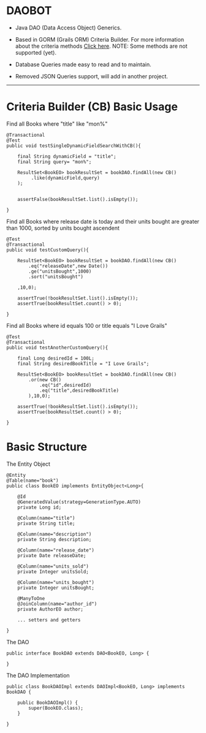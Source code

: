# DAOBOT
- Java DAO (Data Access Object) Generics.

- Based in GORM (Grails ORM) Criteria Builder. For more information about the criteria methods [Click here](http://grails.github.io/grails-doc/3.1.x/ref/Domain%20Classes/createCriteria.html). NOTE: Some methods are not supported (yet).

- Database Queries made easy to read and to maintain.

- Removed JSON Queries support, will add in another project.

----------

# Criteria Builder (CB) Basic Usage

Find all Books where "title" like "mon%"

	@Transactional
	@Test
	public void testSingleDynamicFieldSearchWithCB(){
		
		final String dynamicField = "title";
		final String query= "mon%";
			
		ResultSet<BookEO> bookResultSet = bookDAO.findAll(new CB()
			 .like(dynamicField,query)
		);
			
			
		assertFalse(bookResultSet.list().isEmpty());
			
	}

Find all Books where release date is today and their units bought are greater than 1000, sorted by units bought ascendent
	
	@Test
	@Transactional
	public void testCustomQuery(){
		
		ResultSet<BookEO> bookResultSet = bookDAO.findAll(new CB()
			.eq("releaseDate",new Date())
			.ge("unitsBought",1000)
			.sort("unitsBought")
			
		,10,0);
		
		assertTrue(!bookResultSet.list().isEmpty());
		assertTrue(bookResultSet.count() > 0);
		
	}
	
Find all Books where id equals 100 or title equals "I Love Grails"

	@Test
	@Transactional
	public void testAnotherCustomQuery(){
	
		final Long desiredId = 100L;
		final String desiredBookTitle = "I Love Grails";
		
		ResultSet<BookEO> bookResultSet = bookDAO.findAll(new CB()
			.or(new CB()
				.eq("id",desiredId)
				.eq("title",desiredBookTitle)
			),10,0);
		
		assertTrue(!bookResultSet.list().isEmpty());
		assertTrue(bookResultSet.count() > 0);
		
	}
	
# Basic Structure

The Entity Object

	@Entity
	@Table(name="book")
	public class BookEO implements EntityObject<Long>{
		
		@Id
		@GeneratedValue(strategy=GenerationType.AUTO)
		private Long id;
		
		@Column(name="title")
		private String title;
		
		@Column(name="description")
		private String description;
		
		@Column(name="release_date")
		private Date releaseDate;
		
		@Column(name="units_sold")
		private Integer unitsSold;
		
		@Column(name="units_bought")
		private Integer unitsBought;
		
		@ManyToOne
		@JoinColumn(name="author_id")
		private AuthorEO author;
	
		... setters and getters
		
	}
	
The DAO

	public interface BookDAO extends DAO<BookEO, Long> {
	
	}
	
The DAO Implementation

	public class BookDAOImpl extends DAOImpl<BookEO, Long> implements BookDAO {
	
		public BookDAOImpl() {
			super(BookEO.class);
		}
	
	}
